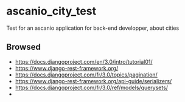 # ascanio_city_test
Test for an ascanio application for back-end developper, about cities

## Browsed

- https://docs.djangoproject.com/en/3.0/intro/tutorial01/
- https://www.django-rest-framework.org/
- https://docs.djangoproject.com/fr/3.0/topics/pagination/
- https://www.django-rest-framework.org/api-guide/serializers/
- https://docs.djangoproject.com/fr/3.0/ref/models/querysets/
- 
